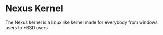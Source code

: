 # Nexus Kernel

The Nexus kernel is a linux like kernel made for everybody from windows users to *BSD users 